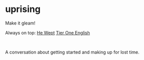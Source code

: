 # uprising

Make it gleam!

Always on top:	[He Wept](https://he-wept.github.io/1/)	[Tier One English](https://tier-one-english.github.io/entrada/)

<br>

A conversation about getting started and making up for lost time.

